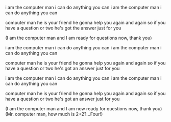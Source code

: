 i am the computer man
i can do anything you can
i am the computer man
i can do anything you can

computer man he is your friend
he gonna help you again and again
so if you have a question or two
he's got the answer just for you

(I am the computer man and I am  ready for questions now, thank you)

i am the computer man
i can do anything you can
i am the computer man
i can do anything you can

computer man he is your friend
he gonna help you again and again
so if you have a question or two
he's got an answer just for you

i am the computer man
i can do anything you can
i am the computer man
i can do anything you can

computer man he is your friend
he gonna help you again and again
so if you have a question or two
he's got an answer just for you

(I am the computer man and I am now ready for questions now, thank you)
(Mr. computer man, how much is 2+2?...Four!)
